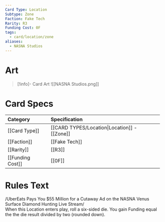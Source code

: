 ```yaml
---
Card Type: Location
Subtype: Zone
Faction: Fake Tech
Rarity: R3
Funding Cost: 0F
tags:
  - card/location/zone
aliases:
  - NASNA Studios
---
```

# Art

> [!info]- Card Art
> ![[NASNA Studios.png]]

# Card Specs

| Category | Specification| 
| :--- | :--- |
| [[Card Type]] | [[CARD TYPES/Location\|Location]] - [[Zone]] | 
| [[Faction]] | [[Fake Tech]] |  
| [[Rarity]] | [[R3]] |  
| [[Funding Cost]] | [[0F]] |  

# Rules Text  

/UberEats Pays You $55 Million for a Cutaway Ad on the NASNA Venus Surface Diamond Hunting Live Stream/   
When this Location enters play, roll a six-sided die. You gain Funding equal the the die result divided by two (rounded down).  

